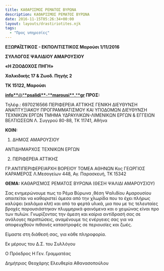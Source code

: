 ```yaml
---
title: ΚΑΘΑΡΙΣΜΟΣ ΡΕΜΑΤΟΣ ΒΥΡΩΝΑ
description: ΚΑΘΑΡΙΣΜΟΣ ΡΕΜΑΤΟΣ ΒΥΡΩΝΑ
date: 2016-11-15T05:26:34+00:00
layout: layouts/drastiriotites.njk
tags:
  - "Προς υπηρεσίες"
---
```


<!-- excerpt -->

**ΕΞΩΡΑΪΣΤΙΚΟΣ - ΕΚΠΟΛΙΤΙΣΤΙΚΟΣ Μαρούσι 1/11/2016**

**ΣΥΛΛΟΓΟΣ ΨΑΛΙΔΙΟΥ ΑΜΑΡΟΥΣΙΟΥ**

**«Η ΖΩΟΔΟΧΟΣ ΠΗΓΗ»**

**Χαλκιδικής 17 &amp; Ζωοδ. Πηγής 2**

**ΤΚ 15122, Μαρούσι**

[**info\*\***@\***\*psalidi\*\***-\***\*marousi\*\***.\***\*gr**](mailto:info@psalidi-marousi.gr) **ΠΡΟΣ:**

Τηλέφ.: 6970216566 ΠΕΡΙΦΕΡΕΙΑ ΑΤΤΙΚΗΣ ΓΕΝΙΚΗ ΔΙΕΥΘΥΝΣΗ ΑΝΑΠΤΥΞΙΑΚΟΥ ΠΡΟΓΡΑΜΜΑΤΙΣΜΟΥ ΚΑΙ ΥΠΟΔΟΜΩΝ ΔΙΕΥΘΥΝΣΗ ΤΕΧΝΙΚΩΝ ΕΡΓΩΝ ΤΜΗΜΑ ΥΔΡΑΥΛΙΚΩΝ-ΛΙΜΕΝΙΚΩΝ ΕΡΓΩΝ &amp; ΕΓΓΕΙΩΝ ΒΕΛΤΙΩΣΕΩΝ Λ. Συγγρού 80-88, ΤΚ 11741, Αθήνα

**ΚΟΙΝ:**

1. ΔΗΜΟΣ ΑΜΑΡΟΥΣΙΟΥ

ΑΝΤΙΔΗΜΑΡΧΟΣ ΤΕΧΝΙΚΩΝ ΕΡΓΩΝ

2. ΠΕΡΙΦΕΡΕΙΑ ΑΤΤΙΚΗΣ

ΓΡ.ΑΝΤΙΠΕΡΙΦΕΡΕΙΑΡΧΗ ΒΟΡΕΙΟΥ ΤΟΜΕΑ ΑΘΗΝΩΝ Κος ΓΕΩΡΓΙΟΣ ΚΑΡΑΜΕΡΟΣ Λ.Μεσογείων 448, Αγ. Παρασκευή, ΤΚ 15342

**ΘΕΜΑ:** ΚΑΘΑΡΙΣΜΟΣ ΡΕΜΑΤΟΣ ΒΥΡΩΝΑ (ΘΕΣΗ ΨΑΛΙΔΙ ΑΜΑΡΟΥΣΙΟΥ)

Σας ενημερώνουμε πως το Ρέμα Βύρωνα ,θέση Ψαλιδίου Αμαρουσίου απαιτείται να καθαριστεί άμεσα από την χλωρίδα που το έχει πλήρως καλύψει (καλάμια κλπ) και από τα φερτά υλικά, μια που με τις τελευταίες βροχές παρουσιάστηκαν πλυμμηρικά φαινόμενα και ο χειμώνας είναι προ των πυλών. Γνωρίζοντας την άμεση και καίρια αντίδρασή σας σε ανάλογες περιπτώσεις, αναμένουμε τις ενέργειες σας για να αποφευχθούν πιθανές καταστροφές σε περιουσίες και ζωές.

Είμαστε στη διάθεσή σας, για κάθε πληροφορία.

Εκ μέρους του Δ.Σ. του Συλλόγου

Ο Πρόεδρος Η Γεν. Γραμματέας

Δημήτριος Θεοχάρης Ελευθερία Αθανασοπούλου
